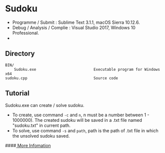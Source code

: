 # Sudoku

* Programme / Submit : Sublime Text 3.1.1, macOS Sierra 10.12.6.
* Debug / Analysis / Complie : Visual Studio 2017, Windows 10 Professional. 
* 

## Directory

```
BIN/
    Sudoku.exe                          Executable program for Windows x64
sudoku.cpp                              Source code
```

## Tutorial
Sudoku.exe can create / solve sudoku.
- To create, use command `-c` and `n`, n must be a number between 1 - 1000000). The created sudoku will be saved in a .txt file named "sudoku.txt" in current path.
- To solve, use command `-s` and `path`, path is the path of .txt file in which the unsolved sudoku saved.


####[ More Infomation ](https://www.cnblogs.com/zhber/p/10016909.html)

